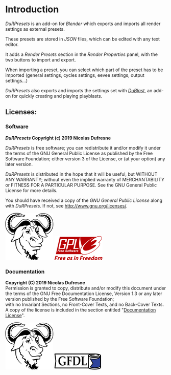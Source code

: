 # Introduction

*DuRPresets* is an add-on for *Blender* which exports and imports all render settings as external presets.

These presets are stored in *JSON* files, which can be edited with any text editor.

It adds a *Render Presets* section in the *Render Properties* panel, with the two buttons to import and export.

When importing a preset, you can select which part of the preset has to be imported (general settings, cycles settings, eevee settings, output settings...)

*DuRPresets* also exports and imports the settings set with [*DuBlast*](https://rainboxlab.org), an add-on for quickly creating and playing playblasts.

## Licenses:

### Software

***DuRPresets* Copyright (c) 2019 Nicolas Dufresne**  

*DuRPresets* is free software; you can redistribute it and/or modify it under the terms of the GNU General Public License as published by the Free Software Foundation; either version 3 of the License, or (at your option) any later version.

*DuRPresets* is distributed in the hope that it will be useful, but WITHOUT ANY WARRANTY; without even the implied warranty of MERCHANTABILITY or FITNESS FOR A PARTICULAR PURPOSE.  See the GNU General Public License for more details.

You should have received a copy of the *GNU General Public License* along with *DuRPresets*.  If not, see http://www.gnu.org/licenses/.

![GNU](img/logos/gnu.png) ![GPL](img/logos/gplv3.png) 

### Documentation

**Copyright (C)  2019 Nicolas Dufresne**  
Permission is granted to copy, distribute and/or modify this document under the terms of the GNU Free Documentation License, Version 1.3 or any later version published by the Free Software Foundation;  
with no Invariant Sections, no Front-Cover Texts, and no Back-Cover Texts.
A copy of the license is included in the section entitled "[Documentation License](doc-license.md)".

![GNU](img/logos/gnu.png) ![GFDL](img/logos/gfdl-logo.png) 